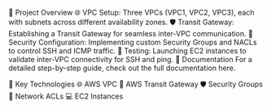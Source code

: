 🎯 Project Overview
🌐 VPC Setup: Three VPCs (VPC1, VPC2, VPC3), each with subnets across different availability zones.
🛡️ Transit Gateway: Establishing a Transit Gateway for seamless inter-VPC communication.
🔐 Security Configuration: Implementing custom Security Groups and NACLs to control SSH and ICMP traffic.
🧪 Testing: Launching EC2 instances to validate inter-VPC connectivity for SSH and ping.
📄 Documentation
For a detailed step-by-step guide, check out the full documentation here.

🔗 Key Technologies
🌐 AWS VPC
🚏 AWS Transit Gateway
🛡️ Security Groups
📜 Network ACLs
💻 EC2 Instances
